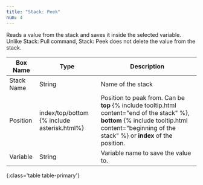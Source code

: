```yaml
---
title: "Stack: Peek"
num: 4
---
```


Reads a value from the stack and saves it inside the selected variable. Unlike Stack: Pull command, Stack: Peek does not delete the value from the stack.

| Box Name | Type | Description | 
|-------|--------|--------
|Stack Name	|String	| Name of the stack
|Position|index/top/bottom {% include asterisk.html%}|Position to peak from. Can be **top** {% include tooltip.html content="end of the stack" %}, **bottom** {% include tooltip.html content="beginning of the stack" %} or **index** of the position. 
|Variable|String|Variable name to save the value to.
{:class='table table-primary'}








